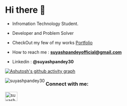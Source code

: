 ## 

<!--
**JavaPanda30/JavaPanda30** is a ✨ _special_ ✨ repository because its `README.md` (this file) appears on your GitHub profile.

Here are some ideas to get you started:

- 🔭 I’m currently working on ...
- 🌱 I’m currently learning ...
- 👯 I’m looking to collaborate on ...
- 🤔 I’m looking for help with ...
- 💬 Ask me about ...
- 📫 How to reach me: ...
- 😄 Pronouns: ...
- ⚡ Fun fact: ...
-->


<h1 align="left">Hi there 👋</h1>


- Infromation Technology Student.

- Developer and Problem Solver

- CheckOut my few of my works [Portfolio](https://portfolio1-eta-gray.vercel.app)

- How to reach me : [**suyashpandeyofficial@gmail.com**](https://linkedin.com/in/suyashpandey30)

- Linkedin : **@suyashpandey30**



[![Ashutosh's github activity graph](https://github-readme-activity-graph.vercel.app/graph?username=javapanda30&bg_color=000000&color=00a329&line=0b7f13&point=2a9237&area=true&hide_border=true)](https://github.com/ashutosh00710/github-readme-activity-graph)

<p><img align="left" src="https://github-readme-stats.vercel.app/api/top-langs?username=javapanda30&show_icons=true&locale=en&layout=compact" alt="suyashpandey30" /></p>

<h3 align="left">Connect with me:</h3>
<p align="left">
<a href="https://linkedin.com/in/suyashpandey30" target="blank"><img align="center" src="https://raw.githubusercontent.com/rahuldkjain/github-profile-readme-generator/master/src/images/icons/Social/linked-in-alt.svg" alt="suyashpandey30" height="30" width="40" /></a>
</p>


